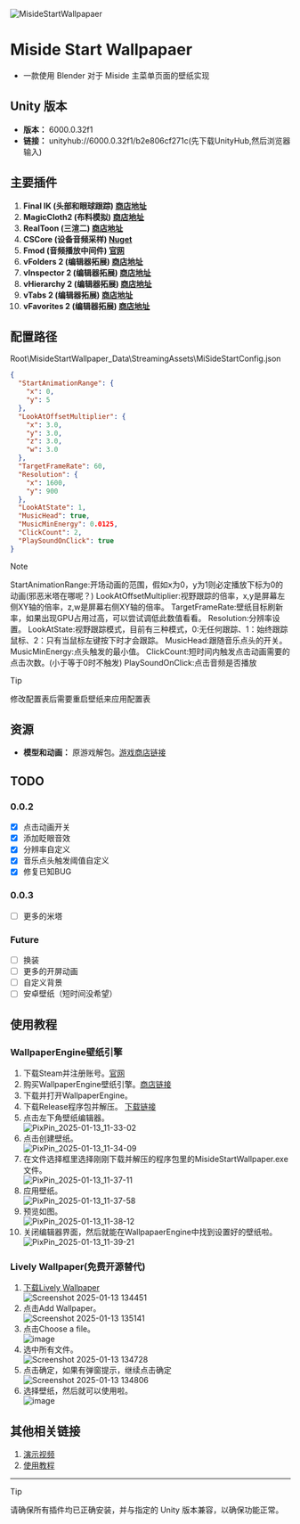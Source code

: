 ![MisideStartWallpapaer](https://socialify.git.ci/TouMingQAQ/MisideStartWallpaper/image?description=1&font=Raleway&forks=1&issues=1&language=1&name=1&owner=1&pattern=Circuit%20Board&pulls=1&stargazers=1&theme=Auto)

# Miside Start Wallpapaer

- 一款使用 Blender 对于 Miside 主菜单页面的壁纸实现 

## Unity 版本
- **版本：** 6000.0.32f1  
- **链接：** unityhub://6000.0.32f1/b2e806cf271c(先下载UnityHub,然后浏览器输入)

## 主要插件
1. **Final IK (头部和眼球跟踪)  [商店地址](https://assetstore.unity.com/packages/tools/animation/final-ik-14290)**
2. **MagicCloth2 (布料模拟)  [商店地址](https://assetstore.unity.com/packages/tools/physics/magica-cloth-2-242307)**
3. **RealToon (三渲二)  [商店地址](https://assetstore.unity.com/packages/vfx/shaders/realtoon-pro-anime-toon-shader-65518)**
4. **CSCore (设备音频采样)  [Nuget](https://www.nuget.org/packages/CSCode)**
5. **Fmod (音频播放中间件) [官网](https://www.fmod.com/)**
6. **vFolders 2 (编辑器拓展) [商店地址](https://assetstore.unity.com/packages/tools/utilities/vfolders-2-255470)**
7. **vInspector 2 (编辑器拓展) [商店地址](https://assetstore.unity.com/packages/tools/utilities/vinspector-2-252297)**
8. **vHierarchy 2 (编辑器拓展) [商店地址](https://assetstore.unity.com/packages/tools/utilities/vhierarchy-2-251320)**
9. **vTabs 2 (编辑器拓展) [商店地址](https://assetstore.unity.com/packages/tools/utilities/vtabs-2-253396)**
10. **vFavorites 2 (编辑器拓展) [商店地址](https://assetstore.unity.com/packages/tools/utilities/vfavorites-2-263643)**

## 配置路径
Root\MisideStartWallpaper_Data\StreamingAssets\MiSideStartConfig.json
```json
{
  "StartAnimationRange": {
    "x": 0,
    "y": 5
  },
  "LookAtOffsetMultiplier": {
    "x": 3.0,
    "y": 3.0,
    "z": 3.0,
    "w": 3.0
  },
  "TargetFrameRate": 60,
  "Resolution": {
    "x": 1600,
    "y": 900
  },
  "LookAtState": 1,
  "MusicHead": true,
  "MusicMinEnergy": 0.0125,
  "ClickCount": 2,
  "PlaySoundOnClick": true
}
```
> [!NOTE]
>StartAnimationRange:开场动画的范围，假如x为0，y为1则必定播放下标为0的动画(邪恶米塔在哪呢？)
>LookAtOffsetMultiplier:视野跟踪的倍率，x,y是屏幕左侧XY轴的倍率，z,w是屏幕右侧XY轴的倍率。
>TargetFrameRate:壁纸目标刷新率，如果出现GPU占用过高，可以尝试调低此数值看看。
>Resolution:分辨率设置。
>LookAtState:视野跟踪模式，目前有三种模式，0:无任何跟踪、1：始终跟踪鼠标、2：只有当鼠标左键按下时才会跟踪。
>MusicHead:跟随音乐点头的开关。
>MusicMinEnergy:点头触发的最小值。
>ClickCount:短时间内触发点击动画需要的点击次数。(小于等于0时不触发)
>PlaySoundOnClick:点击音频是否播放

> [!TIP]
> 修改配置表后需要重启壁纸来应用配置表

## 资源
- **模型和动画：** 原游戏解包。[游戏商店链接](https://store.steampowered.com/app/2527500/_MiSide/)

## TODO

### 0.0.2
- [x] 点击动画开关
- [x] 添加眨眼音效
- [x] 分辨率自定义
- [x] 音乐点头触发阈值自定义
- [x] 修复已知BUG

### 0.0.3
- [ ] 更多的米塔

### Future
- [ ] 换装
- [ ] 更多的开屏动画
- [ ] 自定义背景
- [ ] 安卓壁纸（短时间没希望）

## 使用教程

### WallpaperEngine壁纸引擎
1. 下载Steam并注册账号。[官网](https://store.steampowered.com/)
2. 购买WallpaperEngine壁纸引擎。[商店链接](https://store.steampowered.com/app/431960/Wallpaper_Engine/)
3. 下载并打开WallpaperEngine。
4. 下载Release程序包并解压。 [下载链接](https://github.com/TouMingQAQ/MisideStartWallpaper/releases/download/0.0.1/MisideStartWallpapaer.zip)
5. 点击左下角壁纸编辑器。 <br>![PixPin_2025-01-13_11-33-02](https://github.com/user-attachments/assets/5647d193-f797-4f00-99f3-e50e36d42dd5)
6. 点击创建壁纸。<br>![PixPin_2025-01-13_11-34-09](https://github.com/user-attachments/assets/cceca657-4196-416b-a0cb-2a200def1c67)
7. 在文件选择框里选择刚刚下载并解压的程序包里的MisideStartWallpaper.exe文件。<br>![PixPin_2025-01-13_11-37-11](https://github.com/user-attachments/assets/3f079cbc-5c80-4591-a0c1-26ebb0e82962)
8. 应用壁纸。<br>![PixPin_2025-01-13_11-37-58](https://github.com/user-attachments/assets/9e254048-0ef8-4dcc-b1e2-05cede487dee)
9. 预览如图。<br>![PixPin_2025-01-13_11-38-12](https://github.com/user-attachments/assets/4fcbdefa-d5b5-410d-a17d-e3a19e50c089)
10. 关闭编辑器界面，然后就能在WallpapaerEngine中找到设置好的壁纸啦。<br>![PixPin_2025-01-13_11-39-21](https://github.com/user-attachments/assets/bea5f994-9676-4678-a0e5-ef4c993f1e08)

### Lively Wallpaper(免费开源替代)
1. [下载Lively Wallpaper](https://github.com/rocksdanister/lively/releases)<br>![Screenshot 2025-01-13 134451](https://github.com/user-attachments/assets/bf2fd4e0-0d6d-489d-8131-2b643ef84785)
2. 点击Add Wallpaper。<br>![Screenshot 2025-01-13 135141](https://github.com/user-attachments/assets/0cc550b3-aa6d-4f21-a690-66ddab0cd8b1)
3. 点击Choose a file。<br>![image](https://github.com/user-attachments/assets/dfd7533f-cdd9-4a38-92f6-0bbfcccc650e)
4. 选中所有文件。<br>![Screenshot 2025-01-13 134728](https://github.com/user-attachments/assets/79d18528-38c3-43e6-b4a5-f849b176d11b)
5. 点击确定，如果有弹窗提示，继续点击确定<br>![Screenshot 2025-01-13 134806](https://github.com/user-attachments/assets/8bbc37f3-0885-40db-8765-e16d0dabfb7e)
6. 选择壁纸，然后就可以使用啦。<br>![image](https://github.com/user-attachments/assets/a8264aff-f553-4c38-9eb2-45861d6666c3)



## 其他相关链接
1. [演示视频](https://www.bilibili.com/video/BV1XZcNeaEsd/)
2. [使用教程](https://www.bilibili.com/video/BV1qJc1eDEiU/)
---

> [!TIP]
> 请确保所有插件均已正确安装，并与指定的 Unity 版本兼容，以确保功能正常。
